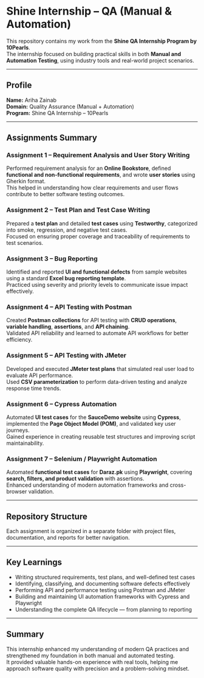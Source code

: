 # Shine Internship – QA (Manual & Automation)
This repository contains my work from the **Shine QA Internship Program by 10Pearls**.  
The internship focused on building practical skills in both **Manual and Automation Testing**, using industry tools and real-world project scenarios.

---

## Profile
**Name:** Ariha Zainab  
**Domain:** Quality Assurance (Manual + Automation)  
**Program:** Shine QA Internship – 10Pearls  

---

## Assignments Summary

### Assignment 1 – Requirement Analysis and User Story Writing  
Performed requirement analysis for an **Online Bookstore**, defined **functional and non-functional requirements**, and wrote **user stories** using Gherkin format.  
This helped in understanding how clear requirements and user flows contribute to better software testing outcomes.  

### Assignment 2 – Test Plan and Test Case Writing  
Prepared a **test plan** and detailed **test cases** using **Testworthy**, categorized into smoke, regression, and negative test cases.  
Focused on ensuring proper coverage and traceability of requirements to test scenarios.  

### Assignment 3 – Bug Reporting  
Identified and reported **UI and functional defects** from sample websites using a standard **Excel bug reporting template**.  
Practiced using severity and priority levels to communicate issue impact effectively.  

### Assignment 4 – API Testing with Postman  
Created **Postman collections** for API testing with **CRUD operations**, **variable handling**, **assertions**, and **API chaining**.  
Validated API reliability and learned to automate API workflows for better efficiency.  

### Assignment 5 – API Testing with JMeter  
Developed and executed **JMeter test plans** that simulated real user load to evaluate API performance.  
Used **CSV parameterization** to perform data-driven testing and analyze response time trends.  

### Assignment 6 – Cypress Automation  
Automated **UI test cases** for the **SauceDemo website** using **Cypress**, implemented the **Page Object Model (POM)**, and validated key user journeys.  
Gained experience in creating reusable test structures and improving script maintainability.  

### Assignment 7 – Selenium / Playwright Automation  
Automated **functional test cases** for **Daraz.pk** using **Playwright**, covering **search, filters, and product validation** with assertions.  
Enhanced understanding of modern automation frameworks and cross-browser validation.  

---

## Repository Structure
Each assignment is organized in a separate folder with project files, documentation, and reports for better navigation.

---

## Key Learnings

- Writing structured requirements, test plans, and well-defined test cases  
- Identifying, classifying, and documenting software defects effectively  
- Performing API and performance testing using Postman and JMeter  
- Building and maintaining UI automation frameworks with Cypress and Playwright  
- Understanding the complete QA lifecycle — from planning to reporting  

---

## Summary

This internship enhanced my understanding of modern QA practices and strengthened my foundation in both manual and automated testing.  
It provided valuable hands-on experience with real tools, helping me approach software quality with precision and a problem-solving mindset.
